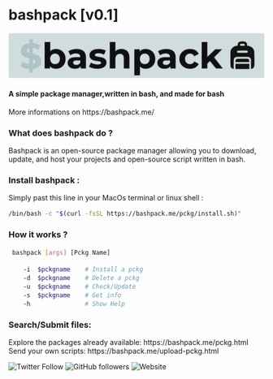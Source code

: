 # bashpack [v0.1]
![bashpack](bashpack-img.png)
#### A simple package manager,written in bash, and made for bash
<p>More informations on https://bashpack.me/ </p>

### What does bashpack do ?
<p>Bashpack is an open-source package manager allowing you to download, update, and host your projects and open-source script written in bash.</p>

### Install bashpack :
<p>Simply past this line in your MacOs terminal or linux shell :</p>

```bash
/bin/bash -c "$(curl -fsSL https://bashpack.me/pckg/install.sh)"
```

### How it works ?

```bash
 bashpack [args] [Pckg Name]

    -i  $pckgname    # Install a pckg
    -d  $pckgname    # Delete a pckg
    -u  $pckgname    # Check/Update
    -s  $pckgname    # Get info
    -h               # Show Help
```

### Search/Submit files:
<p>Explore the packages already available: https://bashpack.me/pckg.html
<br>Send your own scripts: https://bashpack.me/upload-pckg.html</p>

![Twitter Follow](https://img.shields.io/twitter/follow/hadrienaka?label=%40HadrienAka&logo=twitter&logoColor=ffffff&style=for-the-badge)
![GitHub followers](https://img.shields.io/github/followers/hadrienaka?color=9F9F9F&label=%40HadrienAka&logo=github&style=for-the-badge)
![Website](https://img.shields.io/website?color=9F9F9F&label=Hadrienaka.fr&logo=brave&logoColor=ffffff&style=for-the-badge&up_message=SEE&url=https%3A%2F%2Fhadrienaka.fr)
